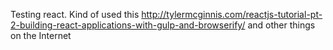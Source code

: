 Testing react. Kind of used this http://tylermcginnis.com/reactjs-tutorial-pt-2-building-react-applications-with-gulp-and-browserify/ and other things on the Internet
